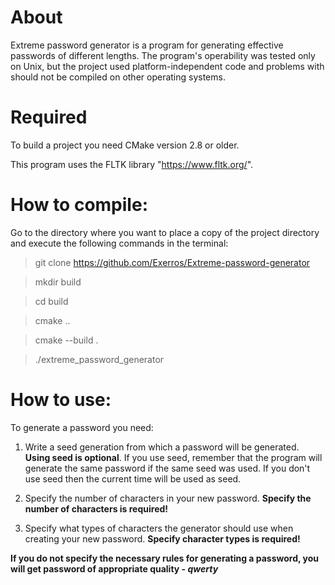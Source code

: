 # About
Extreme password generator is a program for generating effective passwords of
different lengths. The program's operability was tested only on Unix, but the
project used platform-independent code and problems with should not be compiled
on other operating systems.

# Required
To build a project you need CMake version 2.8 or older.

This program uses the FLTK library "https://www.fltk.org/".

# How to compile:
Go to the directory where you want to place a copy of the project directory and
execute the following commands in the terminal:
> git clone https://github.com/Exerros/Extreme-password-generator

> mkdir build

> cd build

> cmake ..

> cmake --build .

> ./extreme_password_generator

# How to use:
To generate a password you need:
1. Write a seed generation from which a password will be generated. **Using 
seed is optional**. If you use seed, remember that the program will generate
the same password if the same seed was used. If you don't use seed then
the current time will be used as seed.

2. Specify the number of characters in your new password. **Specify the
number of characters is required!**

3. Specify what types of characters the generator should use when creating
your new password. **Specify character types is required!**


**If you do not specify the necessary rules for generating a password, you will
get password of appropriate quality - *qwerty***
